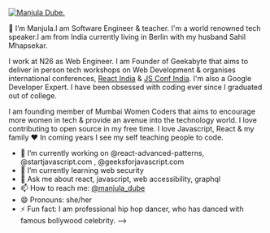 [![Manjula Dube.](https://www.manjuladube.dev/static/5da690e518d111845570e967b1c31670/88b03/banner-manjula-react.png)](https://www.manjuladube.dev)

 👋 I’m Manjula.I am Software Engineer & teacher. I'm a world renowned tech speaker.I am from India currently living in Berlin with my husband Sahil Mhapsekar.

I work at N26 as Web Engineer. I am Founder of Geekabyte that aims to deliver in person tech workshops on Web Development & organises international conferences, [React India](https://www.reactindia.io/) & [JS Conf India](https://www.jsconf.in/). I'm also a Google Developer Expert. I have been obsessed with coding ever since I graduated out of college.

I am founding member of Mumbai Women Coders that aims to encourage more women in tech & provide an avenue into the technology world. I love contributing to open source in my free time. I love Javascript, React & my family ❤️ In coming years I see my self teaching people to code.

- 🔭 I’m currently working on @react-advanced-patterns, @startjavascript.com , @geeksforjavascript.com
- 🌱 I’m currently learning web security
- 💬 Ask me about react, javascript, web accessibility, graphql
- 📫 How to reach me: [@manjula_dube](https://twitter.com/manjula_dube)
- 😄 Pronouns: she/her
- ⚡ Fun fact: I am professional hip hop dancer, who has danced with famous bollywood celebrity.
-->
